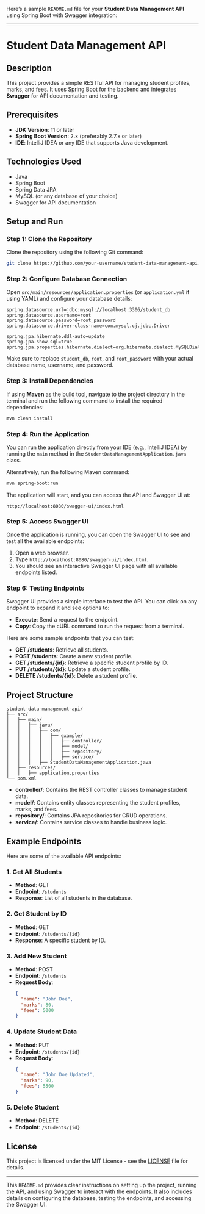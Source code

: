Here’s a sample `README.md` file for your **Student Data Management API** using Spring Boot with Swagger integration:

---

# Student Data Management API

## Description

This project provides a simple RESTful API for managing student profiles, marks, and fees. It uses Spring Boot for the backend and integrates **Swagger** for API documentation and testing.

## Prerequisites

- **JDK Version**: 11 or later
- **Spring Boot Version**: 2.x (preferably 2.7.x or later)
- **IDE**: IntelliJ IDEA or any IDE that supports Java development.

## Technologies Used

- Java
- Spring Boot
- Spring Data JPA
- MySQL (or any database of your choice)
- Swagger for API documentation

## Setup and Run

### Step 1: Clone the Repository

Clone the repository using the following Git command:

```bash
git clone https://github.com/your-username/student-data-management-api.git
```

### Step 2: Configure Database Connection

Open `src/main/resources/application.properties` (or `application.yml` if using YAML) and configure your database details:

```properties
spring.datasource.url=jdbc:mysql://localhost:3306/student_db
spring.datasource.username=root
spring.datasource.password=root_password
spring.datasource.driver-class-name=com.mysql.cj.jdbc.Driver

spring.jpa.hibernate.ddl-auto=update
spring.jpa.show-sql=true
spring.jpa.properties.hibernate.dialect=org.hibernate.dialect.MySQLDialect
```

Make sure to replace `student_db`, `root`, and `root_password` with your actual database name, username, and password.

### Step 3: Install Dependencies

If using **Maven** as the build tool, navigate to the project directory in the terminal and run the following command to install the required dependencies:

```bash
mvn clean install
```

### Step 4: Run the Application

You can run the application directly from your IDE (e.g., IntelliJ IDEA) by running the `main` method in the `StudentDataManagementApplication.java` class.

Alternatively, run the following Maven command:

```bash
mvn spring-boot:run
```

The application will start, and you can access the API and Swagger UI at:

```
http://localhost:8080/swagger-ui/index.html
```

### Step 5: Access Swagger UI

Once the application is running, you can open the Swagger UI to see and test all the available endpoints:

1. Open a web browser.
2. Type `http://localhost:8080/swagger-ui/index.html`.
3. You should see an interactive Swagger UI page with all available endpoints listed.

### Step 6: Testing Endpoints

Swagger UI provides a simple interface to test the API. You can click on any endpoint to expand it and see options to:

- **Execute**: Send a request to the endpoint.
- **Copy**: Copy the cURL command to run the request from a terminal.

Here are some sample endpoints that you can test:

- **GET /students**: Retrieve all students.
- **POST /students**: Create a new student profile.
- **GET /students/{id}**: Retrieve a specific student profile by ID.
- **PUT /students/{id}**: Update a student profile.
- **DELETE /students/{id}**: Delete a student profile.

## Project Structure

```
student-data-management-api/
├── src/
│   ├── main/
│   │   ├── java/
│   │   │   ├── com/
│   │   │   │   ├── example/
│   │   │   │   │   ├── controller/
│   │   │   │   │   ├── model/
│   │   │   │   │   ├── repository/
│   │   │   │   │   ├── service/
│   │   │   ├── StudentDataManagementApplication.java
│   ├── resources/
│   │   ├── application.properties
└── pom.xml
```

- **controller/**: Contains the REST controller classes to manage student data.
- **model/**: Contains entity classes representing the student profiles, marks, and fees.
- **repository/**: Contains JPA repositories for CRUD operations.
- **service/**: Contains service classes to handle business logic.

## Example Endpoints

Here are some of the available API endpoints:

### 1. Get All Students

- **Method**: GET
- **Endpoint**: `/students`
- **Response**: List of all students in the database.

### 2. Get Student by ID

- **Method**: GET
- **Endpoint**: `/students/{id}`
- **Response**: A specific student by ID.

### 3. Add New Student

- **Method**: POST
- **Endpoint**: `/students`
- **Request Body**:
  ```json
  {
    "name": "John Doe",
    "marks": 80,
    "fees": 5000
  }
  ```

### 4. Update Student Data

- **Method**: PUT
- **Endpoint**: `/students/{id}`
- **Request Body**:
  ```json
  {
    "name": "John Doe Updated",
    "marks": 90,
    "fees": 5500
  }
  ```

### 5. Delete Student

- **Method**: DELETE
- **Endpoint**: `/students/{id}`

## License

This project is licensed under the MIT License - see the [LICENSE](LICENSE) file for details.

---

This `README.md` provides clear instructions on setting up the project, running the API, and using Swagger to interact with the endpoints. It also includes details on configuring the database, testing the endpoints, and accessing the Swagger UI.
